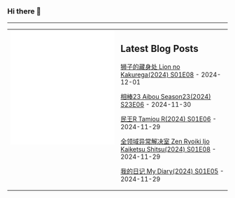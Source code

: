 ### Hi there 👋

<!--
**etng/etng** is a ✨ _special_ ✨ repository because its `README.md` (this file) appears on your GitHub profile.

Here are some ideas to get you started:

- 🔭 I’m currently working on ...
- 🌱 I’m currently learning ...
- 👯 I’m looking to collaborate on ...
- 🤔 I’m looking for help with ...
- 💬 Ask me about ...
- 📫 How to reach me: ...
- 😄 Pronouns: ...
- ⚡ Fun fact: ...
-->


---

<table>
<tr>
<td valign="top" width="50%">
<img src="metrics.svg" alt="Metric" />
</td>
<td valign="top" width="50%">

## Latest Blog Posts
<!-- blog start -->
[狮子的藏身处 Lion no Kakurega(2024) S01E08](http://www.fanxinzhui.com/rr/2590#S01E08) - 2024-12-01

[相棒23 Aibou Season23(2024) S23E06](http://www.fanxinzhui.com/rr/2593#S23E06) - 2024-11-30

[民王R Tamiou R(2024) S01E06](http://www.fanxinzhui.com/rr/2594#S01E06) - 2024-11-29

[全领域异常解决室 Zen Ryoiki Ijo Kaiketsu Shitsu(2024) S01E08](http://www.fanxinzhui.com/rr/2588#S01E08) - 2024-11-29

[我的日记 My Diary(2024) S01E05](http://www.fanxinzhui.com/rr/2595#S01E05) - 2024-11-29
<!-- blog end -->

</td></tr></table>

